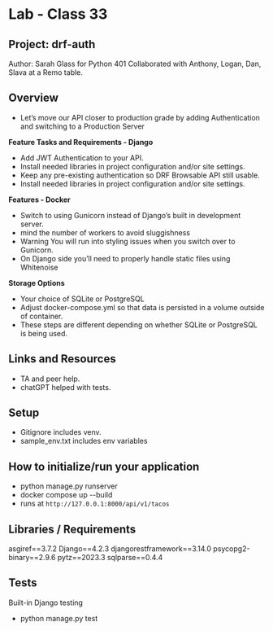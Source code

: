 # Lab - Class 33
## Project: drf-auth

Author: Sarah Glass for Python 401
Collaborated with Anthony, Logan, Dan, Slava at a Remo table.

## Overview

- Let’s move our API closer to production grade by adding Authentication and switching to a Production Server

**Feature Tasks and Requirements - Django**

- Add JWT Authentication to your API.
- Install needed libraries in project configuration and/or site settings.
- Keep any pre-existing authentication so DRF Browsable API still usable.
- Install needed libraries in project configuration and/or site settings.


**Features - Docker**

- Switch to using Gunicorn instead of Django’s built in development server.
- mind the number of workers to avoid sluggishness
- Warning You will run into styling issues when you switch over to Gunicorn.
- On Django side you’ll need to properly handle static files using Whitenoise

**Storage Options**

- Your choice of SQLite or PostgreSQL
- Adjust docker-compose.yml so that data is persisted in a volume outside of container.
- These steps are different depending on whether SQLite or PostgreSQL is being used.


## Links and Resources

* TA and peer help.
* chatGPT helped with tests.

## Setup

- Gitignore includes venv.
- sample_env.txt includes env variables

## How to initialize/run your application

- python manage.py runserver
- docker compose up --build
- runs at `http://127.0.0.1:8000/api/v1/tacos`

## Libraries / Requirements

asgiref==3.7.2
Django==4.2.3
djangorestframework==3.14.0
psycopg2-binary==2.9.6
pytz==2023.3
sqlparse==0.4.4

## Tests

Built-in Django testing

- python manage.py test